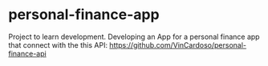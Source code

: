 # personal-finance-app
Project to learn development. Developing an App for a personal finance app that connect with the this API: https://github.com/VinCardoso/personal-finance-api 
